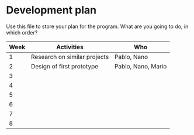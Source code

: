 # Development plan

Use this file to store your plan for the program. What are you going to do, in which order? 

| Week        | Activities                                | Who                   |
| ----------- | ----------------------------------------- | --------------------- |
| 1           | Research on similar projects              | Pablo, Nano           |
| 2           | Design of first prototype                 | Pablo, Nano, Mario    |
| 3           |                      |               |
| 4           |                      |               |
| 5           |                      |               |
| 6           |                      |               |
| 7           |                      |               |
| 8           |                      |               |
